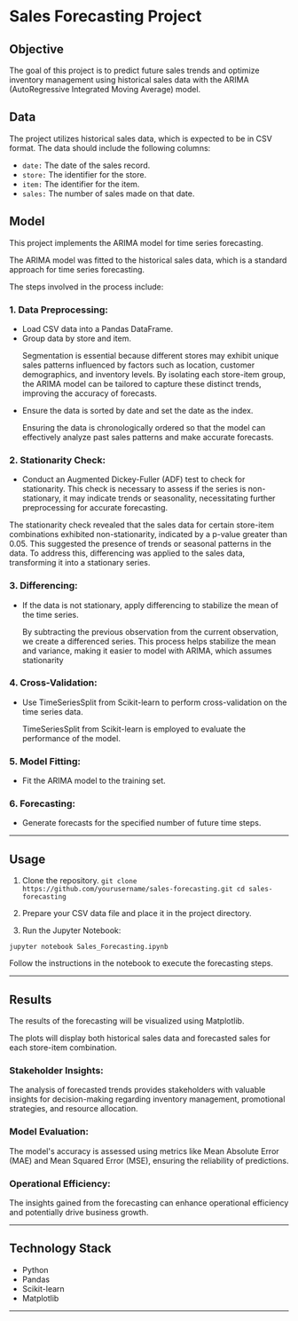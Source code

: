 # **Sales Forecasting Project**

## **Objective**

The goal of this project is to predict future sales trends and optimize inventory management using historical sales data with the ARIMA (AutoRegressive Integrated Moving Average) model.

## **Data**
The project utilizes historical sales data, which is expected to be in CSV format. The data should include the following columns:

+ `date:` The date of the sales record.
+ `store:` The identifier for the store.
+ `item:` The identifier for the item.
+ `sales:` The number of sales made on that date.

## **Model**
<p>This project implements the ARIMA model for time series forecasting.</p> 
<p>The ARIMA model was fitted to the historical sales data, which is a standard approach for time series forecasting.</p>
<p>The steps involved in the process include:</p>

### **1. Data Preprocessing:**

+ Load CSV data into a Pandas DataFrame.
+ Group data by store and item.
  <p>Segmentation is essential because different stores may exhibit unique sales patterns influenced by factors such as location, customer demographics, and inventory levels. By isolating each store-item group, the ARIMA model can be tailored to capture these distinct trends, improving the accuracy of forecasts.</p>
+ Ensure the data is sorted by date and set the date as the index.
  <p>Ensuring the data is chronologically ordered so that the model can effectively analyze past sales patterns and make accurate forecasts.</p>
### 2. Stationarity Check:
+ <p>Conduct an Augmented Dickey-Fuller (ADF) test to check for stationarity. This check is necessary to assess if the series is non-stationary, it may indicate trends or seasonality, necessitating further preprocessing for accurate forecasting.</p>

The stationarity check revealed that the sales data for certain store-item combinations exhibited non-stationarity, indicated by a p-value greater than 0.05. This suggested the presence of trends or seasonal patterns in the data. To address this, differencing was applied to the sales data, transforming it into a stationary series.
### 3. Differencing:

+ If the data is not stationary, apply differencing to stabilize the mean of the time series.
  <p>By subtracting the previous observation from the current observation, we create a differenced series. This process helps stabilize the mean and variance, making it easier to model with ARIMA, which assumes stationarity</p>
### 4. Cross-Validation:

+ Use TimeSeriesSplit from Scikit-learn to perform cross-validation on the time series data.
  <p>TimeSeriesSplit from Scikit-learn is employed to evaluate the performance of the model.</p>
### 5. Model Fitting:

+ Fit the ARIMA model to the training set.
### 6. Forecasting:

+ Generate forecasts for the specified number of future time steps.
___
## Usage
1. Clone the repository. `git clone https://github.com/yourusername/sales-forecasting.git
cd sales-forecasting`

2. Prepare your CSV data file and place it in the project directory.

3. Run the Jupyter Notebook:

`jupyter notebook Sales_Forecasting.ipynb`
<p>Follow the instructions in the notebook to execute the forecasting steps.</p>

___
## Results
<p>The results of the forecasting will be visualized using Matplotlib.</p> <p>The plots will display both historical sales data and forecasted sales for each store-item combination.</p> 

### Stakeholder Insights:

The analysis of forecasted trends provides stakeholders with valuable insights for decision-making regarding inventory management, promotional strategies, and resource allocation.
### Model Evaluation:

The model's accuracy is assessed using metrics like Mean Absolute Error (MAE) and Mean Squared Error (MSE), ensuring the reliability of predictions.
### Operational Efficiency:

The insights gained from the forecasting can enhance operational efficiency and potentially drive business growth.

***
## Technology Stack
+ Python
+ Pandas
+ Scikit-learn
+ Matplotlib
***


